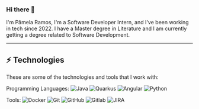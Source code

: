 ### Hi there 👋

I'm Pâmela Ramos,  I'm a Software Developer Intern, and I've been working in tech since 2022. I have a Master degree in Literature and I am currently getting a degree related to Software Development.
____

## ⚡ Technologies

These are some of the technologies and tools that I work with:

Programming Languages: 
![Java](https://img.shields.io/badge/-Java-007396?style=flat-square&logo=java)
![Quarkus](https://img.shields.io/badge/-Quarkus-000000?style=flat-square&logo=quarkus&logoColor=4695EB)
![Angular](https://img.shields.io/badge/-Angular-FFFFFF?style=flat-square&logo=angular&logoColor=DD0031)
![Python](https://img.shields.io/badge/-Python-ffd343?style=flat-square&logo=python&logoColor=#3776AB)

Tools:
![Docker](https://img.shields.io/badge/-Docker-2496ED?style=flat-square&logo=docker&logoColor=white)
![Git](https://img.shields.io/badge/-Git-black?style=flat-square&logo=git)
![GitHub](https://img.shields.io/badge/-GitHub-181717?style=flat-square&logo=github)
![Gitlab](https://img.shields.io/badge/-Gitlab-FFFFFF?style=flat-square&logo=gitlab&logoColor=FC6D26)
![JIRA](https://img.shields.io/badge/-JIRA-0052CC?style=flat-square&logo=jira)
